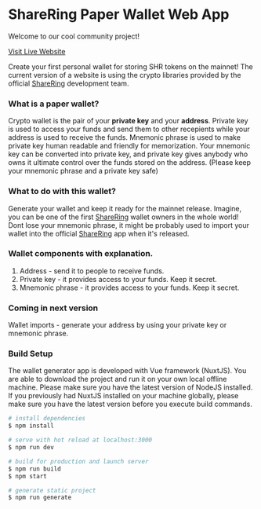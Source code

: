 # ShareRing Paper Wallet Web App
Welcome to our cool community project!

[Visit Live Website](https://shareringwallet.com/)

Create your first personal wallet for storing SHR tokens on the mainnet! The current version of a website is using the crypto libraries provided by the official [ShareRing](https://sharering.network/en) development team.

### What is a paper wallet?
Crypto wallet is the pair of your **private key** and your **address**. Private key is used to access your funds and send them to other recepients while your address is used to receive the funds. Mnemonic phrase is used to make private key human readable and friendly for memorization. Your mnemonic key can be converted into private key, and private key gives anybody who owns it ultimate control over the funds stored on the address. (Please keep your mnemonic phrase and a private key safe)

### What to do with this wallet?
Generate your wallet and keep it ready for the mainnet release. Imagine, you can be one of the first [ShareRing](https://sharering.network/en) wallet owners in the whole world! Dont lose your mnemonic phrase, it might be probably used to import your wallet into the official [ShareRing](https://sharering.network/en) app when it's released.

### Wallet components with explanation.
1. Address - send it to people to receive funds. 
2. Private key - it provides access to your funds. Keep it secret.
3. Mnemonic phrase - it provides access to your funds. Keep it secret. 

### Coming in next version
Wallet imports - generate your address by using your private key or mnemonic phrase.

### Build Setup
The wallet generator app is developed with Vue framework (NuxtJS). You are able to download the project and run it on your own local offline machine. Please make sure you have the latest version of NodeJS installed. If you previously had NuxtJS  installed on your machine globally, please make sure you have the latest version before you execute build commands.
``` bash
# install dependencies
$ npm install

# serve with hot reload at localhost:3000
$ npm run dev

# build for production and launch server
$ npm run build
$ npm start

# generate static project
$ npm run generate
```
